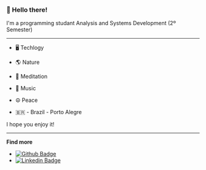 ### 👋 Hello there!
 
I'm a programming studant
Analysis and Systems Development (2º Semester)

-----------------------------------------------

-  🖥️ Techlogy
-  🌎 Nature
-  🧘 Meditation
-  🎼 Music
-  ☮️ Peace

-  🇧🇷 - Brazil - Porto Alegre

I hope you enjoy it!

-----------------------------------------------
**Find more**

- [![Github Badge](https://img.shields.io/badge/-Github-000?style=flat-square&logo=Github&logoColor=white&link=https://github.com/pietrodmedeiros)](https://github.com/pietrodmedeiros)
- [![Linkedin Badge](https://img.shields.io/badge/-LinkedIn-blue?style=flat-square&logo=Linkedin&logoColor=white&link=https://www.linkedin.com/in/pietrodm/)](https://www.linkedin.com/in/pietrodm/)

